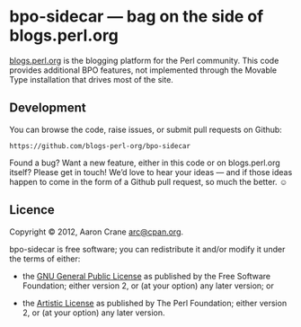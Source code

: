 bpo-sidecar — bag on the side of blogs.perl.org
===============================================

[blogs.perl.org][bpo] is the blogging platform for the Perl community.  This
code provides additional BPO features, not implemented through the Movable
Type installation that drives most of the site.

Development
-----------

You can browse the code, raise issues, or submit pull requests on Github:

    https://github.com/blogs-perl-org/bpo-sidecar

Found a bug?  Want a new feature, either in this code or on blogs.perl.org
itself?  Please get in touch!  We’d love to hear your ideas — and if those
ideas happen to come in the form of a Github pull request, so much the
better. ☺

Licence
-------

Copyright © 2012, Aaron Crane <arc@cpan.org>.

bpo-sidecar is free software; you can redistribute it and/or modify it under
the terms of either:

*   the [GNU General Public License][gpl] as published by the Free Software
    Foundation; either version 2, or (at your option) any later version; or

*   the [Artistic License][artl] as published by The Perl Foundation; either
    version 2, or (at your option) any later version.

[bpo]:  http://blogs.perl.org/
[artl]: http://dev.perl.org/licenses/artistic.html
[gpl]:  http://www.gnu.org/licenses/gpl-2.0.html

